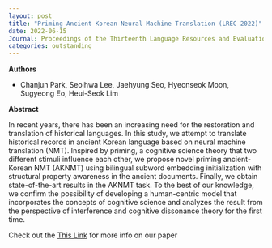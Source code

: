```yaml
---
layout: post
title: "Priming Ancient Korean Neural Machine Translation (LREC 2022)"
date: 2022-06-15
Journal: Proceedings of the Thirteenth Language Resources and Evaluation Conference 2022
categories: outstanding
---
```


**Authors**
- Chanjun Park, Seolhwa Lee, Jaehyung Seo, Hyeonseok Moon, Sugyeong Eo, Heui-Seok Lim

**Abstract**

In recent years, there has been an increasing need for the restoration and translation of historical languages. In this study, we attempt to translate historical records in ancient Korean language based on neural machine translation (NMT). Inspired by priming, a cognitive science theory that two different stimuli influence each other, we propose novel priming ancient-Korean NMT (AKNMT) using bilingual subword embedding initialization with structural property awareness in the ancient documents. Finally, we obtain state-of-the-art results in the AKNMT task. To the best of our knowledge, we confirm the possibility of developing a human-centric model that incorporates the concepts of cognitive science and analyzes the result from the perspective of interference and cognitive dissonance theory for the first time.

Check out the [This Link][DOI] for more info on our paper

[DOI]: https://aclanthology.org/2022.lrec-1.3

